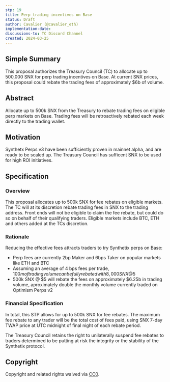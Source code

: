 ```yaml
---
stp: 19
title: Perp trading incentives on Base
status: Draft
author: Cavalier (@cavalier_eth)
implementation-date: 
discussions-to: TC Discord Channel
created: 2024-03-25
---
```

<!--You can leave these HTML comments in your merged STP and delete the visible duplicate text guides, they will not appear and may be helpful to refer to if you edit it again. This is the suggested template for new STPs. Note that  an STP number will be assigned by an editor. When opening a pull request to submit your STP, please use an abbreviated title in the filename, `stp-draft_title_abbrev.md`. The title should be 44 characters or less.-->

## Simple Summary
<!--"If you can't explain it simply, you don't understand it well enough." Simply describe the outcome the proposed change intends to achieve. This should be non-technical and accessible to a casual community member.-->
This proposal authorizes the Treasury Council (TC) to allocate up to 500,000 SNX for perp trading incentives on Base. At current SNX prices, this proposal could rebate the trading fees of approximately $6b of volume.

## Abstract

<!--A short (~200 word) description of the proposed change, the abstract should clearly describe the proposed change. This is what _will_ be done if the STP is implemented, not _why_ it should be done or _how_ it will be done. If the STP proposes sending X tokens to Y each week, write, "we propose to send X tokens to Y each week".-->

Allocate up to 500k SNX from the Treasury to rebate trading fees on eligible perp markets on Base. Trading fees will be retroactively rebated each week directly to the trading wallet.


## Motivation

<!--This is the problem statement. This is the *why* of the STP. It should clearly explain *why* the current state of the protocol is inadequate.  It is critical that you explain *why* the change is needed, if the STP proposes changing how something is calculated, you must address *why* the current calculation is inaccurate or wrong. This is not the place to describe how the STP will address the issue!-->

Synthetx Perps v3 have been sufficiently proven in mainnet alpha, and are ready to be scaled up. The Treasury Council has sufficent SNX to be used for high ROI initiatives.

## Specification

<!--The specification should describe the syntax and semantics of any new feature, there are five sections
1. Overview
2. Rationale
3. Financial Specification
4. Configurable Values
-->

### Overview

<!--This is a high level overview of *how* the STP will solve the problem. The overview should clearly describe how the new feature will be implemented.-->
This proposal allocates up to 500k SNX for fee rebates on eligible markets. The TC will at its discretion rebate trading fees in SNX to the trading address. Front ends will not be eligible to claim the fee rebate, but could do so on behalf of their qualifying traders. Eligible markets include BTC, ETH and others added at the TCs discretion.
### Rationale

<!--This is where you explain the reasoning behind how you propose to solve the problem. Why did you propose this use of funds – what were the considerations. The rationale fleshes out the motivation and reasoning behind decisions that were made. It should describe any alternate ideas that were considered and related work. The rationale may also provide evidence of consensus within the community, and should discuss important objections or concerns raised during discussion.-->

Reducing the effective fees attracts traders to try Synthetix perps on Base:
- Perp fees are currently 2bp Maker and 6bps Taker on popular markets like ETH and BTC
- Assuming an average of 4 bps fees per trade, $100m of trading volume can be fully rebated with 8,000 SNX @$5 
- 500k SNX @ $5 will rebate the fees on approximately $6.25b in trading volume, aproximately double the monthly volume currently traded on Optimism Perps v2

### Financial Specification

<!--The financial specification should outline the the tokens, amounts, destinations, and schedule of funds to be moved. If appropriate, any technical considerations should also be included here – that is, changes to any of the interfaces Synthetix currently exposes or the creations of new ones.-->

In total, this STP allows for up to 500k SNX for fee rebates. The maximum fee rebate to any trader will be the total cost of fees paid, using SNX 7-day TWAP price at UTC midnight of final night of each rebate period.

The Treasury Council retains the right to unilaterally suspend fee rebates to traders determined to be putting at risk the integrity or the stability of the Synthetix protocol.


## Copyright

Copyright and related rights waived via [CC0](https://creativecommons.org/publicdomain/zero/1.0/).
